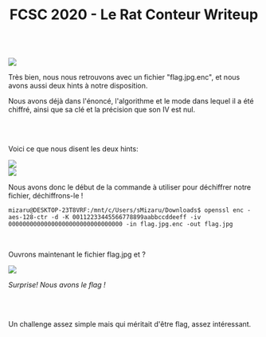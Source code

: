 <center><h1>FCSC 2020 - Le Rat Conteur Writeup</h1></center>
<br>
<br>
<br>

<img src="https://img.onii.wtf/i/inglz.png">

<br>

Très bien, nous nous retrouvons avec un fichier "flag.jpg.enc", et nous avons aussi deux hints à notre disposition.

Nous avons déjà dans l'énoncé, l'algorithme et le mode dans lequel il a été chiffré, ainsi que sa clé et la précision que son IV est nul.

<br>
<br>

Voici ce que nous disent les deux hints:

<img src="https://img.onii.wtf/i/p40c2.png">
<br>
<img src="https://img.onii.wtf/i/7qjzx.png">

<br>

Nous avons donc le début de la commande à utiliser pour déchiffrer notre fichier, déchiffrons-le !

```
mizaru@DESKTOP-23T8VRF:/mnt/c/Users/sMizaru/Downloads$ openssl enc -aes-128-ctr -d -K 00112233445566778899aabbccddeeff -iv 00000000000000000000000000000000 -in flag.jpg.enc -out flag.jpg  
```

<br>

Ouvrons maintenant le fichier flag.jpg et ?

<img src="https://img.onii.wtf/i/hh1su.png">

*Surprise! Nous avons le flag !*

<br>

<br>

Un challenge assez simple mais qui méritait d'être flag, assez intéressant.
